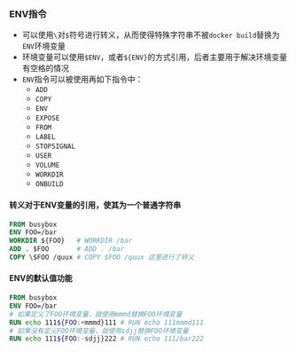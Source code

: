 ### ENV指令

- 可以使用`\`对`$`符号进行转义，从而使得特殊字符串不被`docker build`替换为`ENV`环境变量
- 环境变量可以使用`$ENV`，或者`${ENV}`的方式引用，后者主要用于解决环境变量有空格的情况
- `ENV`指令可以被使用再如下指令中：
  - `ADD`
  - `COPY`
  - `ENV`
  - `EXPOSE`
  - `FROM`
  - `LABEL`
  - `STOPSIGNAL`
  - `USER`
  - `VOLUME`
  - `WORKDIR`
  - `ONBUILD`

#### 转义对于ENV变量的引用，使其为一个普通字符串

```dockerfile
FROM busybox
ENV FOO=/bar
WORKDIR ${FOO}   # WORKDIR /bar
ADD . $FOO       # ADD . /bar
COPY \$FOO /quux # COPY $FOO /quux 这里进行了转义
```

#### ENV的默认值功能

```dockerfile
FROM busybox
ENV FOO=/bar
# 如果定义了FOO环境变量，就使用mmmd替换FOO环境变量
RUN echo 111${FOO:+mmmd}111 # RUN echo 111mmmd111
# 如果没有定义FOO环境变量，就使用sdjj替换FOO环境变量
RUN echo 111${FOO:-sdjj}222 # RUN echo 111/bar222
```
